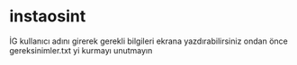 # instaosint
İG kullanıcı adını girerek gerekli bilgileri ekrana yazdırabilirsiniz ondan önce gereksinimler.txt yi kurmayı unutmayın
